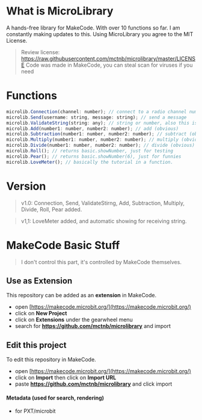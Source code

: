 # What is MicroLibrary

A hands-free library for MakeCode. With over 10 functions so far. I am constantly making updates to this. Using MicroLibrary you agree to the MIT License.

> Review license: https://raw.githubusercontent.com/mctnb/microlibrary/master/LICENSE
> Code was made in MakeCode, you can steal scan for viruses if you need

# Functions

```js
microlib.Connection(channel: number); // connect to a radio channel number must be equal or under 255.
microlib.Send(username: string, message: string); // send a message
microlib.ValidateString(string: any); // string or number, also this is useless cuz toString, toNumber, and parseInt.
microlib.Add(number1: number, number2: number); // add (obvious)
microlib.Subtraction(number1: number, number2: number); // subtract (obvious)
microlib.Multiply(number1: number, number2: number); // multiply (obvious)
microlib.Divide(number1: number, number2: number); // divide (obvious)
microlib.Roll(); // returns basic.showNumber, just for testing
microlib.Pear(); // returns basic.showNumber(6), just for funnies
microlib.LoveMeter(); // basically the tutorial in a function.
```

# Version

> v1.0:
> Connection, Send, ValidateStirng, Add, Subtraction, Multiply, Divide, Roll, Pear added.

> v1,1:
> LoveMeter added, and automatic showing for receiving string.

# MakeCode Basic Stuff

> I don't control this part, it's controlled by MakeCode themselves.

## Use as Extension

This repository can be added as an **extension** in MakeCode.

* open [https://makecode.microbit.org/](https://makecode.microbit.org/)
* click on **New Project**
* click on **Extensions** under the gearwheel menu
* search for **https://github.com/mctnb/microlibrary** and import

## Edit this project

To edit this repository in MakeCode.

* open [https://makecode.microbit.org/](https://makecode.microbit.org/)
* click on **Import** then click on **Import URL**
* paste **https://github.com/mctnb/microlibrary** and click import

#### Metadata (used for search, rendering)

* for PXT/microbit
<script src="https://makecode.com/gh-pages-embed.js"></script><script>makeCodeRender("{{ site.makecode.home_url }}", "{{ site.github.owner_name }}/{{ site.github.repository_name }}");</script>
